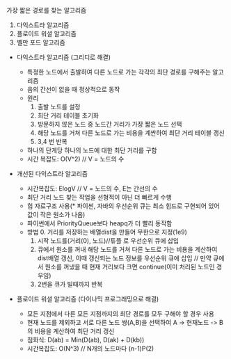 가장 짧은 경로를 찾는 알고리즘
  1. 다익스트라 알고리즘
  2. 플로이드 워셜 알고리즘
  3. 벨만 포드 알고리즘
 
  * 다익스트라 알고리즘 (그리디로 해결)
    * 특정한 노드에서 출발하여 다른 노드로 가는 각각의 최단 경로를 구해주는 알고리즘
    * 음의 간선이 없을 때 정상적으로 동작
    * 원리
      1. 출발 노드를 설정
      2. 최단 거리 테이블 초기화
      3. 방문하지 않은 노드 중 노드간 거리가 가장 짧은 노드 선택
      4. 해당 노드를 거쳐 다른 노드로 가는 비용을 계싼하여 최단 거리 테이블 갱신
      5. 3,4 번 반복
    * 하나의 단게당 하나의 노드에 대한 최단 거리를 구함
    * 시간 복잡도: O(V^2) // V = 노드의 수

  
  * 개선된 다익스트라 알고리즘
    * 시간복잡도: ElogV // V = 노드의 수, E는 간선의 수
    * 최단 거리 노드 찾는 작업을 선형적이 아닌 더 빠르게 수행
    * 힙 자료구조 사용(* 파이썬, 자바의 우선순위 큐는 최소 힘드로 구현되어 있어 값이 작은 원소가 나옴)
    * 파이썬에서 PriorityQueue보다 heapq가 더 빨리 동작함
    * 방법
      0. 거리를 저장하는 배열dist을 만들어 무한으로 지정(1e9)
      1. 시작 노드를(거리(0), 노드)//튜플 로 우선순위 큐에 삽입
      2. 큐에서 원소를 꺼내 해당 노드를 거쳐 다른 노드로 가는 비용을 계산하여 dist배열 갱신, 이때 갱신되는 노드 정보를 우선순위 큐에 삽입 // 만약 큐에서 원소를 꺼냈을 때 현재 거리보다 크면 continue(이미 처리된 노드인 경우임)
      3. 2번을 큐가 빌때까지 반복
  
  
  * 플로이드 워셜 알고리즘 (다이나믹 프로그래밍으로 해결)
    * 모든 지점에서 다른 모든 지점까지의 최단 경로를 모두 구해야 할 경우 사용
    * 현재 노드를 제외하고 서로 다른 노드 쌍(A,B)을 선택하여 A -> 현재노드 -> B의 비용을 계산하여 최단 거리 갱신
    * 점화식: D(ab) = Min(D(ab), D(ak) + D(kb))
    * 시간복잡도: O(N^3) // N개의 노드마다 (n-1)P(2)
